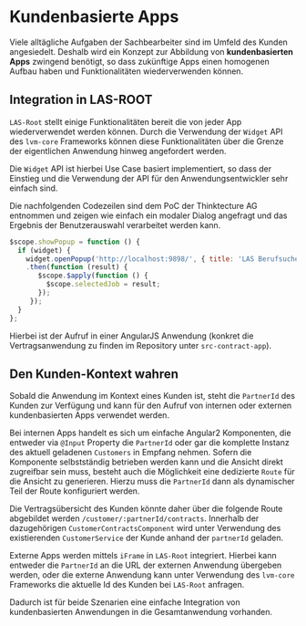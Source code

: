 # Kundenbasierte Apps

Viele alltägliche Aufgaben der Sachbearbeiter sind im Umfeld des Kunden angesiedelt. Deshalb wird ein Konzept zur Abbildung von **kundenbasierten Apps** zwingend benötigt, so dass zukünftige Apps einen homogenen Aufbau haben und Funktionalitäten wiederverwenden können.


## Integration in LAS-ROOT

`LAS-Root` stellt einige Funktionalitäten bereit die von jeder App wiederverwendet werden können. Durch die Verwendung der `Widget` API des `lvm-core` Frameworks können diese Funktionalitäten über die Grenze der eigentlichen Anwendung hinweg angefordert werden.

Die `Widget` API ist hierbei Use Case basiert implementiert, so dass der Einstieg und die Verwendung der API für den Anwendungsentwickler sehr einfach sind.

Die nachfolgenden Codezeilen sind dem PoC der Thinktecture AG entnommen und zeigen wie einfach ein modaler Dialog angefragt und das Ergebnis der Benutzerauswahl verarbeitet werden kann.

```javascript
$scope.showPopup = function () {
  if (widget) {
    widget.openPopup('http://localhost:9898/', { title: 'LAS Berufsuche' })
    .then(function (result) {
       $scope.$apply(function () {
         $scope.selectedJob = result;
       });
     });
  }
};
```

Hierbei ist der Aufruf in einer AngularJS Anwendung (konkret die Vertragsanwendung zu finden im Repository unter `src-contract-app`).

## Den Kunden-Kontext wahren

Sobald die Anwendung im Kontext eines Kunden ist, steht die `PartnerId` des Kunden zur Verfügung und kann für den Aufruf von internen oder externen kundenbasierten Apps verwendet werden.

Bei internen Apps handelt es sich um einfache Angular2 Komponenten, die entweder via `@Input` Property die `PartnerId` oder gar die komplette Instanz des aktuell geladenen `Customers` in Empfang nehmen. Sofern die Komponente selbstständig betrieben werden kann und die Ansicht direkt zugreifbar sein muss, besteht auch die Möglichkeit eine dedizierte `Route` für die Ansicht zu generieren. Hierzu muss die `PartnerId` dann als dynamischer Teil der Route konfiguriert werden.

Die Vertragsübersicht des Kunden könnte daher über die folgende Route abgebildet werden `/customer/:partnerId/contracts`. Innerhalb der dazugehörigen `CustomerContractsComponent` wird unter Verwendung des existierenden `CustomerService` der Kunde anhand der `partnerId` geladen.

Externe Apps werden mittels `iFrame` in `LAS-Root` integriert. Hierbei kann entweder die `PartnerId` an die URL der externen Anwendung übergeben werden, oder die externe Anwendung kann unter Verwendung des `lvm-core` Frameworks die aktuelle Id des Kunden bei `LAS-Root` anfragen.

Dadurch ist für beide Szenarien eine einfache Integration von kundenbasierten Anwendungen in die Gesamtanwendung vorhanden.
